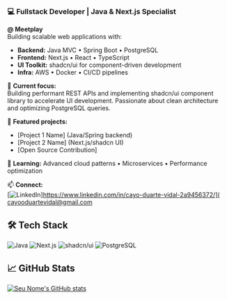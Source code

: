 ### 💻 Fullstack Developer | Java & Next.js Specialist
**@ Meetplay**  
Building scalable web applications with:
- **Backend:** Java MVC • Spring Boot • PostgreSQL
- **Frontend:** Next.js • React • TypeScript
- **UI Toolkit:** shadcn/ui for component-driven development
- **Infra:** AWS • Docker • CI/CD pipelines

🔧 **Current focus:**  
Building performant REST APIs and implementing shadcn/ui component library to accelerate UI development. Passionate about clean architecture and optimizing PostgreSQL queries.

📂 **Featured projects:**  
- [Project 1 Name] (Java/Spring backend)
- [Project 2 Name] (Next.js/shadcn UI)
- [Open Source Contribution]

🌱 **Learning:** Advanced cloud patterns • Microservices • Performance optimization

📫 **Connect:**  
[![LinkedIn](https://img.shields.io/badge/-LinkedIn-blue?style=flat&logo=linkedin)]https://www.linkedin.com/in/cayo-duarte-vidal-2a9456372/](
cayooduartevidal@gmail.com

## 🛠️ Tech Stack
![Java](https://img.shields.io/badge/Java-ED8B00?style=flat&logo=java)
![Next.js](https://img.shields.io/badge/Next.js-000000?style=flat&logo=nextdotjs)
![shadcn/ui](https://img.shields.io/badge/shadcn/ui-000000?style=flat&logo=react)
![PostgreSQL](https://img.shields.io/badge/PostgreSQL-316192?style=flat&logo=postgresql)

## 📈 GitHub Stats
[![Seu Nome's GitHub stats](https://github-readme-stats.vercel.app/api?username=Cduartev&show_icons=true&theme=dark)](https://github.com/Cduartev)
